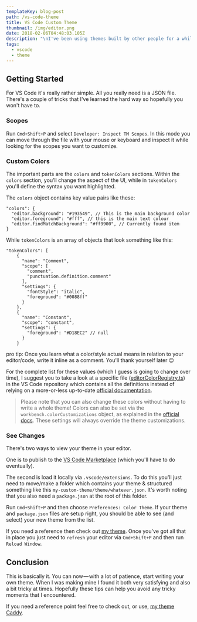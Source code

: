```yaml
---
templateKey: blog-post
path: /vs-code-theme
title: VS Code Custom Theme
thumbnail: /img/editor.png
date: 2018-02-06T04:48:03.105Z
description: "\nI've been using themes built by other people for a while now and for the most part they've been great. I don't know if it's my inner designer coming out or what but I've finally had enough of all these themes and decided to build one of my own. \U0001F60A"
tags:
  - vscode
  - theme
---
```


## Getting Started

For VS Code it's really rather simple. All you really need is a JSON file. There's a couple of tricks that I've learned the hard way so hopefully you won't have to.

### Scopes

Run `Cmd+Shift+P` and select `Developer: Inspect TM Scopes`. In this mode you can move through the file with your mouse or keyboard and inspect it while looking for the scopes you want to customize.

### Custom Colors

The important parts are the `colors` and `tokenColors` sections. Within the `colors` section, you’ll change the aspect of the UI, while in `tokenColors` you'll define the syntax you want highlighted.

The `colors` object contains key value pairs like these:

```
"colors": {
  "editor.background": "#193549", // This is the main background color
  "editor.foreground": "#fff", // this is the main text colour
  "editor.findMatchBackground": "#ff9900", // Currently found item
}
```

While `tokenColors` is an array of objects that look something like this:

```
"tokenColors": [
    {
      "name": "Comment",
      "scope": [
        "comment",
        "punctuation.definition.comment"
      ],
      "settings": {
        "fontStyle": "italic",
        "foreground": "#0088ff"
      }
    },
    {
      "name": "Constant",
      "scope": "constant",
      "settings": {
        "foreground": "#D18EC2" // null
      }
    }
```

pro tip: Once you learn what a color/style actual means in relation to your editor/code, write it inline as a comment. You'll thank yourself later 😉

For the complete list for these values (which I guess is going to change over time), I suggest you to take a look at a specific file ([editorColorRegistry.ts](https://github.com/Microsoft/vscode/blob/master/src/vs/editor/common/view/editorColorRegistry.ts)) in the VS Code repository which contains all the definitions instead of relying on a more-or-less up-to-date [official documentation](https://code.visualstudio.com/docs/getstarted/theme-color-reference).

> Please note that you can also change these colors without having to write a whole theme! Colors can also be set via the `workbench.colorCustomizations` object, as explained in the [official docs](https://code.visualstudio.com/docs/getstarted/themes#_customize-a-color-theme). These settings will always override the theme customizations.

### See Changes

There's two ways to view your theme in your editor.

One is to publish to the [VS Code Marketplace](https://code.visualstudio.com/docs/extensions/publish-extension) (which you'll have to do eventually).

The second is load it locally via `.vscode/extensions`. To do this you'll just need to move/make a folder which contains your theme & structured something like this `my-custom-theme/theme/whatever.json`. It's worth noting that you also need a `package.json` at the root of this folder.

Run `Cmd+Shift+P` and then choose `Preferences: Color Theme`. If your theme and `package.json` files are setup right, you should be able to see (and select) your new theme from the list.

If you need a reference then check out [my theme](https://github.com/tcasey/caddy-vscode). Once you've got all that in place you just need to `refresh` your editor via `Cmd+Shift+P` and then run `Reload Window`.

## Conclusion

This is basically it. You can now — with a lot of patience, start writing your own theme. When I was making mine I found it both very satisfying and also a bit tricky at times. Hopefully these tips can help you avoid any tricky moments that I encountered.

If you need a reference point feel free to check out, or use, [my theme Caddy](https://github.com/tcasey/caddy-vscode).
